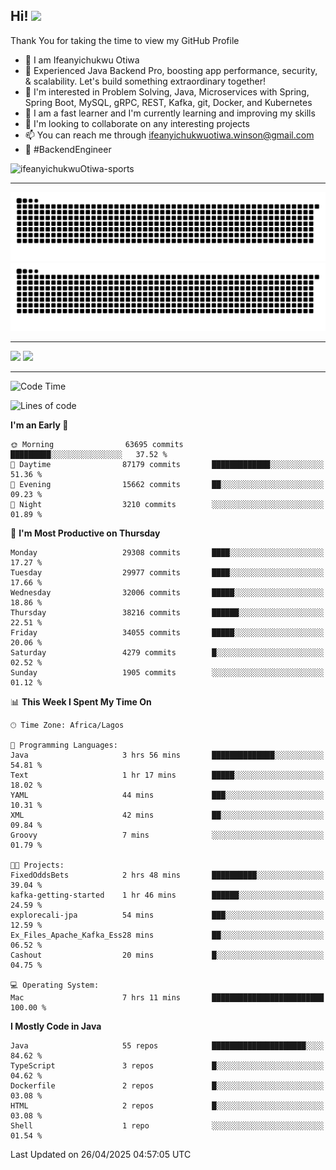 <!-- BLOG-POST-LIST:START --><!-- BLOG-POST-LIST:END -->

## Hi! <img src="https://media.giphy.com/media/hvRJCLFzcasrR4ia7z/giphy.gif" width="4%"> 

Thank You for taking the time to view my GitHub Profile

- 👋 I am Ifeanyichukwu Otiwa
- 🚀 Experienced Java Backend Pro, boosting app performance, security, & scalability. Let's build something extraordinary together!
- 👀 I'm interested in Problem Solving, Java, Microservices with Spring, Spring Boot, MySQL, gRPC, REST, Kafka, git, Docker, and Kubernetes
- 🌱 I am a fast learner and I'm currently learning and improving my skills
- 💞️ I'm looking to collaborate on any interesting projects
- 📫 You can reach me through ifeanyichukwuotiwa.winson@gmail.com
- 🚀 #BackendEngineer

<p align="left" marginTop="10px"> <img src="https://komarev.com/ghpvc/?username=ifeanyichukwuOtiwa-sports&label=Profile%20views&color=0e75b6&style=for-the-badge" alt="ifeanyichukwuOtiwa-sports" /> </p>

***

<!--🐍📈SNAKEGRAPH / 🌐WEBSITE: https://github.com/Platane/snk -->
![github contribution grid snake animation](https://raw.githubusercontent.com/ifeanyichukwuOtiwa-sports/ifeanyichukwuOtiwa-sports/output/github-contribution-grid-snake-dark.svg#gh-dark-mode-only)![github contribution grid snake animation](https://raw.githubusercontent.com/ifeanyichukwuOtiwa-sports/ifeanyichukwuOtiwa-sports/output/github-contribution-grid-snake.svg#gh-light-mode-only)

***

<p float="left">
  <img float="left" src="https://github-readme-stats.vercel.app/api?username=ifeanyichukwuOtiwa-sports&count_private=true&include_all_commits=true&theme=react&show_icons=true" />
  <img float="right" src="https://github-readme-stats.vercel.app/api/top-langs/?username=ifeanyichukwuOtiwa-sports&layout=compact&show_icons=true&theme=react" /> 
</p>

***



<!--START_SECTION:waka-->
![Code Time](http://img.shields.io/badge/Code%20Time-3%2C634%20hrs%2049%20mins-blue)

![Lines of code](https://img.shields.io/badge/From%20Hello%20World%20I%27ve%20Written-47.3%20million%20lines%20of%20code-blue)

**I'm an Early 🐤** 

```text
🌞 Morning                63695 commits       █████████░░░░░░░░░░░░░░░░   37.52 % 
🌆 Daytime                87179 commits       █████████████░░░░░░░░░░░░   51.36 % 
🌃 Evening                15662 commits       ██░░░░░░░░░░░░░░░░░░░░░░░   09.23 % 
🌙 Night                  3210 commits        ░░░░░░░░░░░░░░░░░░░░░░░░░   01.89 % 
```
📅 **I'm Most Productive on Thursday** 

```text
Monday                   29308 commits       ████░░░░░░░░░░░░░░░░░░░░░   17.27 % 
Tuesday                  29977 commits       ████░░░░░░░░░░░░░░░░░░░░░   17.66 % 
Wednesday                32006 commits       █████░░░░░░░░░░░░░░░░░░░░   18.86 % 
Thursday                 38216 commits       ██████░░░░░░░░░░░░░░░░░░░   22.51 % 
Friday                   34055 commits       █████░░░░░░░░░░░░░░░░░░░░   20.06 % 
Saturday                 4279 commits        █░░░░░░░░░░░░░░░░░░░░░░░░   02.52 % 
Sunday                   1905 commits        ░░░░░░░░░░░░░░░░░░░░░░░░░   01.12 % 
```


📊 **This Week I Spent My Time On** 

```text
🕑︎ Time Zone: Africa/Lagos

💬 Programming Languages: 
Java                     3 hrs 56 mins       ██████████████░░░░░░░░░░░   54.81 % 
Text                     1 hr 17 mins        █████░░░░░░░░░░░░░░░░░░░░   18.02 % 
YAML                     44 mins             ███░░░░░░░░░░░░░░░░░░░░░░   10.31 % 
XML                      42 mins             ██░░░░░░░░░░░░░░░░░░░░░░░   09.84 % 
Groovy                   7 mins              ░░░░░░░░░░░░░░░░░░░░░░░░░   01.79 % 

🐱‍💻 Projects: 
FixedOddsBets            2 hrs 48 mins       ██████████░░░░░░░░░░░░░░░   39.04 % 
kafka-getting-started    1 hr 46 mins        ██████░░░░░░░░░░░░░░░░░░░   24.59 % 
explorecali-jpa          54 mins             ███░░░░░░░░░░░░░░░░░░░░░░   12.59 % 
Ex_Files_Apache_Kafka_Ess28 mins             ██░░░░░░░░░░░░░░░░░░░░░░░   06.52 % 
Cashout                  20 mins             █░░░░░░░░░░░░░░░░░░░░░░░░   04.75 % 

💻 Operating System: 
Mac                      7 hrs 11 mins       █████████████████████████   100.00 % 
```

**I Mostly Code in Java** 

```text
Java                     55 repos            █████████████████████░░░░   84.62 % 
TypeScript               3 repos             █░░░░░░░░░░░░░░░░░░░░░░░░   04.62 % 
Dockerfile               2 repos             █░░░░░░░░░░░░░░░░░░░░░░░░   03.08 % 
HTML                     2 repos             █░░░░░░░░░░░░░░░░░░░░░░░░   03.08 % 
Shell                    1 repo              ░░░░░░░░░░░░░░░░░░░░░░░░░   01.54 % 
```




 Last Updated on 26/04/2025 04:57:05 UTC
<!--END_SECTION:waka-->

<!--
<p align="center">
![trophy](https://github-profile-trophy.vercel.app/?username=ifeanyichukwuOtiwa-sports&theme=onedark) (https://github.com/ryo-ma/github-profile-trophy)
</p>
-->

<!---
ifeanyi-otiwa/ifeanyi-otiwa is a ✨ special ✨ repository because its `README.md` (this file) appears on your GitHub profile.
You can click the Preview link to take a look at your changes.
--->
